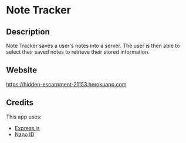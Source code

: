 # Note Tracker
## Description
Note Tracker saves a user's notes into a server. The user is then able to select their saved notes to retrieve their stored information.
## Website
https://hidden-escarpment-21153.herokuapp.com
## Credits
This app uses:
* [Express.js](https://expressjs.com/)
* [Nano ID](https://www.npmjs.com/package/nanoid)